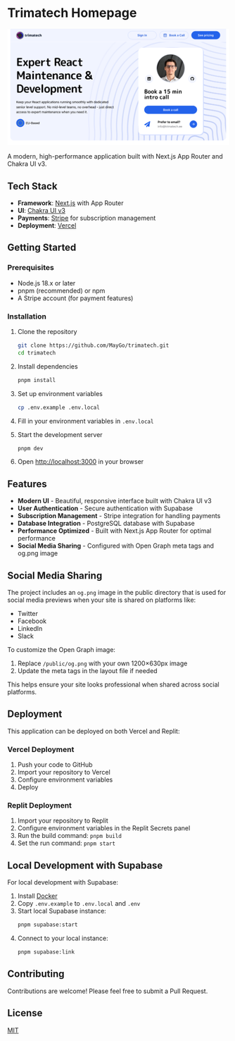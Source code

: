 # Trimatech Homepage

![Trimatech Homepage](/public/og.png)

A modern, high-performance application built with Next.js App Router and Chakra UI v3.

## Tech Stack

- **Framework**: [Next.js](https://nextjs.org/) with App Router
- **UI**: [Chakra UI v3](https://chakra-ui.com/)
- **Payments**: [Stripe](https://stripe.com/) for subscription management
- **Deployment**: [Vercel](https://vercel.com/)

## Getting Started

### Prerequisites

- Node.js 18.x or later
- pnpm (recommended) or npm
- A Stripe account (for payment features)

### Installation

1. Clone the repository

    ```bash
    git clone https://github.com/MayGo/trimatech.git
    cd trimatech
    ```

2. Install dependencies

    ```bash
    pnpm install
    ```

3. Set up environment variables
    ```bash
    cp .env.example .env.local
    ```
4. Fill in your environment variables in `.env.local`

5. Start the development server

    ```bash
    pnpm dev
    ```

6. Open [http://localhost:3000](http://localhost:3000) in your browser

## Features

- **Modern UI** - Beautiful, responsive interface built with Chakra UI v3
- **User Authentication** - Secure authentication with Supabase
- **Subscription Management** - Stripe integration for handling payments
- **Database Integration** - PostgreSQL database with Supabase
- **Performance Optimized** - Built with Next.js App Router for optimal performance
- **Social Media Sharing** - Configured with Open Graph meta tags and og.png image

## Social Media Sharing

The project includes an `og.png` image in the public directory that is used for social media previews when your site is shared on platforms like:

- Twitter
- Facebook
- LinkedIn
- Slack

To customize the Open Graph image:

1. Replace `/public/og.png` with your own 1200×630px image
2. Update the meta tags in the layout file if needed

This helps ensure your site looks professional when shared across social platforms.

## Deployment

This application can be deployed on both Vercel and Replit:

### Vercel Deployment

1. Push your code to GitHub
2. Import your repository to Vercel
3. Configure environment variables
4. Deploy

### Replit Deployment

1. Import your repository to Replit
2. Configure environment variables in the Replit Secrets panel
3. Run the build command: `pnpm build`
4. Set the run command: `pnpm start`

## Local Development with Supabase

For local development with Supabase:

1. Install [Docker](https://www.docker.com/get-started/)
2. Copy `.env.example` to `.env.local` and `.env`
3. Start local Supabase instance:
    ```bash
    pnpm supabase:start
    ```
4. Connect to your local instance:
    ```bash
    pnpm supabase:link
    ```

## Contributing

Contributions are welcome! Please feel free to submit a Pull Request.

## License

[MIT](LICENSE)
